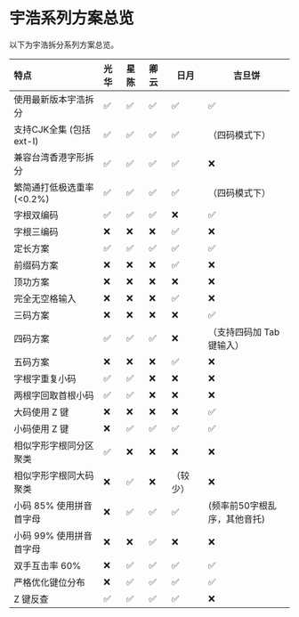 # 宇浩系列方案总览

以下为宇浩拆分系列方案总览。

| 特点                       | 光华 | 星陈 | 卿云 | 日月     | 吉旦饼                       |
| :------------------------- | :--- | :--- | :--- | -------- | ---------------------------- |
| 使用最新版本宇浩拆分       | ✅    | ✅    | ✅    | ✅        | ✅                            |
| 支持CJK全集 (包括ext-I)    | ✅    | ✅    | ✅    | ✅        | （四码模式下）               |
| 兼容台湾香港字形拆分       | ✅    | ✅    | ✅    | ✅        | ❌                            |
| 繁简通打低极选重率 (<0.2%) | ✅    | ✅    | ✅    | ✅        | （四码模式下）               |
| 字根双编码                 | ✅    | ✅    | ✅    | ❌        | ✅                            |
| 字根三编码                 | ❌    | ❌    | ❌    | ✅        | ❌                            |
| 定长方案                   | ✅    | ✅    | ✅    | ✅        | ✅                            |
| 前缀码方案                 | ❌    | ❌    | ❌    | ✅        | ❌                            |
| 顶功方案                   | ❌    | ❌    | ❌    | ❌        | ❌                            |
| 完全无空格输入             | ❌    | ❌    | ❌    | ✅        | ❌                            |
| 三码方案                   | ❌    | ❌    | ❌    | ❌        | ✅                            |
| 四码方案                   | ✅    | ✅    | ✅    | ❌        | （支持四码加 Tab 键输入）    |
| 五码方案                   | ❌    | ❌    | ❌    | ✅        | ❌                            |
| 字根字重复小码             | ✅    | ✅    | ❌    | ❌        | ❌                            |
| 两根字回取首根小码         | ✅    | ✅    | ❌    | ❌        | ❌                            |
| 大码使用 Z 键              | ❌    | ❌    | ❌    | ❌        | ✅                            |
| 小码使用 Z 键              | ❌    | ✅    | ✅    | ✅        | ✅                            |
| 相似字形字根同分区聚类     | ✅    | ❌    | ❌    | ❌        | ❌                            |
| 相似字形字根同大码聚类     | ❌    | ✅    | ❌    | （较少） | ❌                            |
| 小码 85% 使用拼音首字母    | ❌    | ✅    | ✅    | ✅        | (频率前50字根乱序，其他音托) |
| 小码 99% 使用拼音首字母    | ❌    | ❌    | ✅    | ❌        | ❌                            |
| 双手互击率 60%             | ❌    | ✅    | ✅    | ✅        | ✅                            |
| 严格优化键位分布           | ❌    | ✅    | ✅    | ✅        | ✅                            |
| Z 键反查                   | ✅    | ✅    | ✅    | ✅        | ❌                            |
